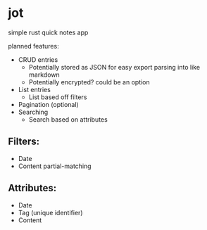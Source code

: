# jot
simple rust quick notes app

planned features:
- CRUD entries
  - Potentially stored as JSON for easy export parsing into like markdown
  - Potentially encrypted? could be an option
- List entries
  - List based off filters
- Pagination (optional)
- Searching
  - Search based on attributes

## Filters:
- Date
- Content partial-matching
## Attributes:
- Date
- Tag (unique identifier)
- Content
